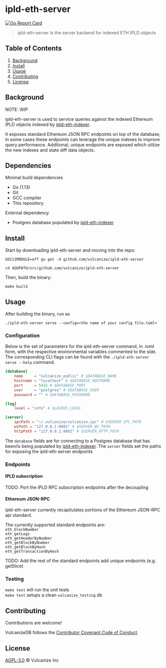 # ipld-eth-server

[![Go Report Card](https://goreportcard.com/badge/github.com/vulcanize/ipld-eth-server)](https://goreportcard.com/report/github.com/vulcanize/ipld-eth-server)

>  ipld-eth-server is the server backend for indexed ETH IPLD objects

## Table of Contents
1. [Background](#background)
1. [Install](#install)
1. [Usage](#usage)
1. [Contributing](#contributing)
1. [License](#license)

## Background
NOTE: WIP

ipld-eth-server is used to service queries against the indexed Ethereum IPLD objects indexed by [ipld-eth-indexer](https://github.com/vulcanize/ipld-eth-indexer).

It exposes standard Ethereum JSON RPC endpoints on top of the database, in some cases these endpoints can leverage the unique indexes to improve query performance.
Additional, unique endpoints are exposed which utilize the new indexes and state diff data objects.


## Dependencies
Minimal build dependencies
* Go (1.13)
* Git
* GCC compiler
* This repository

External dependency
* Postgres database populated by [ipld-eth-indexer](https://github.com/vulcanize/ipld-eth-indexer)

## Install
Start by downloading ipld-eth-server and moving into the repo:

`GO111MODULE=off go get -d github.com/vulcanize/ipld-eth-server`

`cd $GOPATH/src/github.com/vulcanize/ipld-eth-server`

Then, build the binary:

`make build`

## Usage
After building the binary, run as

`./ipld-eth-server serve --config=<the name of your config file.toml>`

### Configuration

Below is the set of parameters for the ipld-eth-server command, in .toml form, with the respective environmental variables commented to the side.
The corresponding CLI flags can be found with the `./ipld-eth-server serve --help` command.

```toml
[database]
    name     = "vulcanize_public" # $DATABASE_NAME
    hostname = "localhost" # $DATABASE_HOSTNAME
    port     = 5432 # $DATABASE_PORT
    user     = "postgres" # $DATABASE_USER
    password = "" # $DATABASE_PASSWORD

[log]
    level = "info" # $LOGRUS_LEVEL

[server]
    ipcPath = "~/.vulcanize/vulcanize.ipc" # $SERVER_IPC_PATH
    wsPath = "127.0.0.1:8081" # $SERVER_WS_PATH
    httpPath = "127.0.0.1:8082" # $SERVER_HTTP_PATH
```

The `database` fields are for connecting to a Postgres database that has been/is being populated by [ipld-eth-indexer](https://github.com/vulcanize/ipld-eth-indexer).
The `server` fields set the paths for exposing the ipld-eth-server endpoints


### Endpoints
#### IPLD subscription
TODO: Port the IPLD RPC subscription endpoints after the decoupling

#### Ethereum JSON-RPC
ipld-eth-server currently recapitulates portions of the Ethereum JSON-RPC api standard.

The currently supported standard endpoints are:  
`eth_blockNumber`  
`eth_getLogs`  
`eth_getHeaderByNumber`  
`eth_getBlockByNumber`  
`eth_getBlockByHash`  
`eth_getTransactionByHash`  

TODO: Add the rest of the standard endpoints add unique endpoints (e.g. getSlice)

### Testing
`make test` will run the unit tests  
`make test` setups a clean `vulcanize_testing` db

## Contributing
Contributions are welcome!

VulcanizeDB follows the [Contributor Covenant Code of Conduct](https://www.contributor-covenant.org/version/1/4/code-of-conduct).

## License
[AGPL-3.0](LICENSE) © Vulcanize Inc
